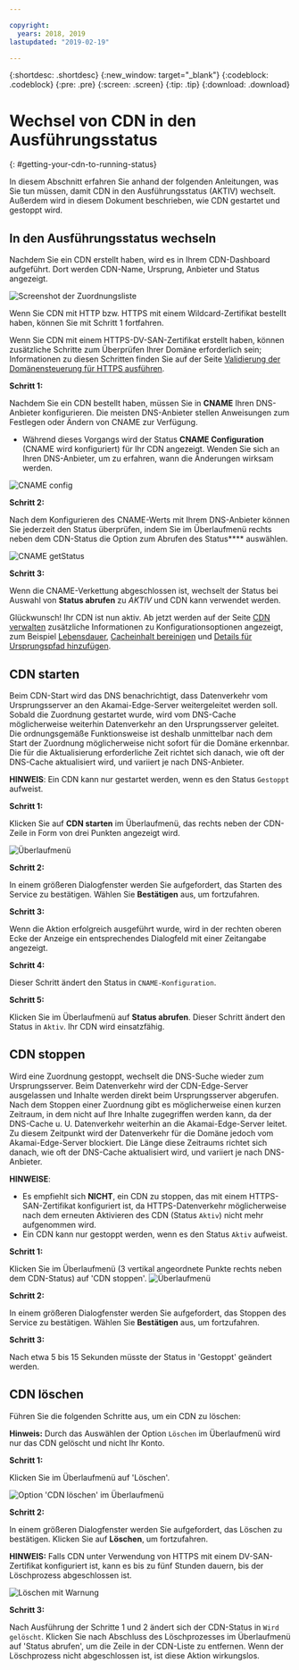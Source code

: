 ```yaml
---

copyright:
  years: 2018, 2019
lastupdated: "2019-02-19"

---
```


{:shortdesc: .shortdesc}
{:new_window: target="_blank"}
{:codeblock: .codeblock}
{:pre: .pre}
{:screen: .screen}
{:tip: .tip}
{:download: .download}

# Wechsel von CDN in den Ausführungsstatus
{: #getting-your-cdn-to-running-status}

In diesem Abschnitt erfahren Sie anhand der folgenden Anleitungen, was Sie tun müssen, damit CDN in den Ausführungsstatus (AKTIV) wechselt. Außerdem wird in diesem Dokument beschrieben, wie CDN gestartet und gestoppt wird.

## In den Ausführungsstatus wechseln

Nachdem Sie ein CDN erstellt haben, wird es in Ihrem CDN-Dashboard aufgeführt. Dort werden CDN-Name, Ursprung, Anbieter und Status angezeigt.  

 ![Screenshot der Zuordnungsliste](images/mapping-list.png)


Wenn Sie CDN mit HTTP bzw. HTTPS mit einem Wildcard-Zertifikat bestellt haben, können Sie mit Schritt 1 fortfahren.

Wenn Sie CDN mit einem HTTPS-DV-SAN-Zertifikat erstellt haben, können zusätzliche Schritte zum Überprüfen Ihrer Domäne erforderlich sein; Informationen zu diesen Schritten finden Sie auf der Seite [Validierung der Domänensteuerung für HTTPS ausführen](/docs/infrastructure/CDN/how-to-https.html#completing-domain-control-validation-for-https).

**Schritt 1:**

Nachdem Sie ein CDN bestellt haben, müssen Sie in **CNAME** Ihren DNS-Anbieter konfigurieren. Die meisten DNS-Anbieter stellen Anweisungen zum Festlegen oder Ändern von CNAME zur Verfügung.

   * Während dieses Vorgangs wird der Status **CNAME Configuration** (CNAME wird konfiguriert) für Ihr CDN angezeigt. Wenden Sie sich an Ihren DNS-Anbieter, um zu erfahren, wann die Änderungen wirksam werden.

   ![CNAME config](images/cname-config.png)  

**Schritt 2:**

Nach dem Konfigurieren des CNAME-Werts mit Ihrem DNS-Anbieter können Sie jederzeit den Status überprüfen, indem Sie im Überlaufmenü rechts neben dem CDN-Status die Option zum Abrufen des Status**** auswählen.

  ![CNAME getStatus](images/cname-getstatus.png)  

**Schritt 3:**

Wenn die CNAME-Verkettung abgeschlossen ist, wechselt der Status bei Auswahl von **Status abrufen** zu *AKTIV* und CDN kann verwendet werden.

Glückwunsch! Ihr CDN ist nun aktiv. Ab jetzt werden auf der Seite [CDN verwalten](/docs/infrastructure/CDN/how-to.html#manage-your-cdn) zusätzliche Informationen zu Konfigurationsoptionen angezeigt, zum Beispiel [Lebensdauer](/docs/infrastructure/CDN/how-to.html#setting-content-caching-time-using-time-to-live-), [Cacheinhalt bereinigen](/docs/infrastructure/CDN/how-to.html#purging-cached-content) und [Details für Ursprungspfad hinzufügen](/docs/infrastructure/CDN/how-to.html#adding-origin-path-details).

## CDN starten

Beim CDN-Start wird das DNS benachrichtigt, dass Datenverkehr vom Ursprungsserver an den Akamai-Edge-Server weitergeleitet werden soll. Sobald die Zuordnung gestartet wurde, wird vom DNS-Cache möglicherweise weiterhin Datenverkehr an den Ursprungsserver geleitet. Die ordnungsgemäße Funktionsweise ist deshalb unmittelbar nach dem Start der Zuordnung möglicherweise nicht sofort für die Domäne erkennbar. Die für die Aktualisierung erforderliche Zeit richtet sich danach, wie oft der DNS-Cache aktualisiert wird, und variiert je nach DNS-Anbieter.

**HINWEIS**: Ein CDN kann nur gestartet werden, wenn es den Status `Gestoppt` aufweist.  

**Schritt 1:**

Klicken Sie auf **CDN starten** im Überlaufmenü, das rechts neben der CDN-Zeile in Form von drei Punkten angezeigt wird.

  ![Überlaufmenü](images/start_cdn.png)

**Schritt 2:**

In einem größeren Dialogfenster werden Sie aufgefordert, das Starten des Service zu bestätigen. Wählen Sie **Bestätigen** aus, um fortzufahren.

**Schritt 3:**

Wenn die Aktion erfolgreich ausgeführt wurde, wird in der rechten oberen Ecke der Anzeige ein entsprechendes Dialogfeld mit einer Zeitangabe angezeigt.

**Schritt 4:**

Dieser Schritt ändert den Status in `CNAME-Konfiguration`.

**Schritt 5:**

Klicken Sie im Überlaufmenü auf **Status abrufen**. Dieser Schritt ändert den Status in `Aktiv`. Ihr CDN wird einsatzfähig.

## CDN stoppen

Wird eine Zuordnung gestoppt, wechselt die DNS-Suche wieder zum Ursprungsserver. Beim Datenverkehr wird der CDN-Edge-Server ausgelassen und Inhalte werden direkt beim Ursprungsserver abgerufen. Nach dem Stoppen einer Zuordnung gibt es möglicherweise einen kurzen Zeitraum, in dem nicht auf Ihre Inhalte zugegriffen werden kann, da der DNS-Cache u. U. Datenverkehr weiterhin an die Akamai-Edge-Server leitet. Zu diesem Zeitpunkt wird der Datenverkehr für die Domäne jedoch vom Akamai-Edge-Server blockiert. Die Länge diese Zeitraums richtet sich danach, wie oft der DNS-Cache aktualisiert wird, und variiert je nach DNS-Anbieter.

**HINWEISE**: 
* Es empfiehlt sich **NICHT**, ein CDN zu stoppen, das mit einem HTTPS-SAN-Zertifikat konfiguriert ist, da HTTPS-Datenverkehr möglicherweise nach dem erneuten Aktivieren des CDN (Status `Aktiv`) nicht mehr aufgenommen wird. 
* Ein CDN kann nur gestoppt werden, wenn es den Status `Aktiv` aufweist.

**Schritt 1:**

Klicken Sie im Überlaufmenü (3 vertikal angeordnete Punkte rechts neben dem CDN-Status) auf 'CDN stoppen'.
 ![Überlaufmenü](images/stop_cdn.png)

**Schritt 2:**

In einem größeren Dialogfenster werden Sie aufgefordert, das Stoppen des Service zu bestätigen. Wählen Sie **Bestätigen** aus, um fortzufahren.

**Schritt 3:**

Nach etwa 5 bis 15 Sekunden müsste der Status in 'Gestoppt' geändert werden.

## CDN löschen

Führen Sie die folgenden Schritte aus, um ein CDN zu löschen:

**Hinweis:** Durch das Auswählen der Option `Löschen` im Überlaufmenü wird nur das CDN gelöscht und nicht Ihr Konto.

**Schritt 1:**

Klicken Sie im Überlaufmenü auf 'Löschen'.

 ![Option 'CDN löschen' im Überlaufmenü](images/delete_cdn.png)

**Schritt 2:**

In einem größeren Dialogfenster werden Sie aufgefordert, das Löschen zu bestätigen. Klicken Sie auf **Löschen**, um fortzufahren.

**HINWEIS:** Falls CDN unter Verwendung von HTTPS mit einem DV-SAN-Zertifikat konfiguriert ist, kann es bis zu fünf Stunden dauern, bis der Löschprozess abgeschlossen ist.

  ![Löschen mit Warnung](images/delete-with-warning.png)

**Schritt 3:**

Nach Ausführung der Schritte 1 und 2 ändert sich der CDN-Status in `Wird gelöscht`. Klicken Sie nach Abschluss des Löschprozesses im Überlaufmenü auf 'Status abrufen', um die Zeile in der CDN-Liste zu entfernen. Wenn der Löschprozess nicht abgeschlossen ist, ist diese Aktion wirkungslos.
